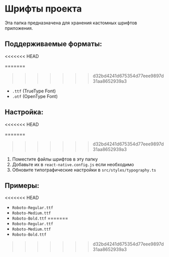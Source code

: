 # Шрифты проекта

Эта папка предназначена для хранения кастомных шрифтов приложения.

## Поддерживаемые форматы:
<<<<<<< HEAD

=======
>>>>>>> d32bd4241d675354d77eee9897d31aa8652939a3
- `.ttf` (TrueType Font)
- `.otf` (OpenType Font)

## Настройка:
<<<<<<< HEAD

=======
>>>>>>> d32bd4241d675354d77eee9897d31aa8652939a3
1. Поместите файлы шрифтов в эту папку
2. Добавьте их в `react-native.config.js` если необходимо
3. Обновите типографические настройки в `src/styles/typography.ts`

## Примеры:
<<<<<<< HEAD

- `Roboto-Regular.ttf`
- `Roboto-Medium.ttf`
- `Roboto-Bold.ttf`
=======
- `Roboto-Regular.ttf`
- `Roboto-Medium.ttf`  
- `Roboto-Bold.ttf`
>>>>>>> d32bd4241d675354d77eee9897d31aa8652939a3
